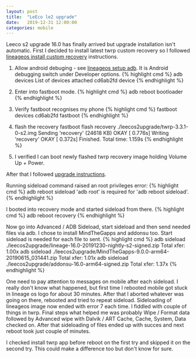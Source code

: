 ```yaml
---
layout: post
title:  "LeEco le2 upgrade"
date:   2019-12-31 12:00:00
categories: mobile
---
```


Leeco s2 upgrade 16.0 has finally arrived but upgrade installation isn't automatic. First I decided to install latest twrp custom recovery so I followed [lineageos install custom recovery][lineageos-installcustomrecovery] instructions.

1. Allow android debuging - see [lineageos setup adb][lineageos-setupadb]. It is Android debugging switch under Developer options.
{% highlight cmd %}
adb devices
List of devices attached
cd6ab2fd	device
{% endhighlight %}

2. Enter into fastboot mode.
{% highlight cmd %}
adb reboot bootloader
{% endhighlight %}

3. Verify fastboot recognises my phone
{% highlight cmd %}
fastboot devices
cd6ab2fd	fastboot
{% endhighlight %}

4. flash the recovery
fastboot flash recovery ./leecos2upgrade/twrp-3.3.1-0-s2.img
Sending 'recovery' (24618 KB)                      OKAY [  0.776s]
Writing 'recovery'                                 OKAY [  0.372s]
Finished. Total time: 1.159s
{% endhighlight %}

5. I verified I can boot newly flashed twrp recovery image holding Volume Up + Power.



After that I followed [upgrade instructions][lineageos-upgrade].

Running sideload command raised an root privileges error:
{% highlight cmd %}
adb reboot sideload
'adb root' is required for 'adb reboot sideload'.
{% endhighlight %}

I booted into recovery mode and started sideload from there.
{% highlight cmd %}
adb reboot recovery
{% endhighlight %}

Now go into Advanced / ADB Sideload, start sideload and then send needed files via adb. I chose to install MindTheGapps and addonsu too. Start sideload is needed for each file to sent.
{% highlight cmd %}
adb sideload ./leecos2upgrade/lineage-16.0-20191230-nightly-s2-signed.zip
Total xfer: 1.00x
adb sideload ./leecos2upgrade/MindTheGapps-9.0.0-arm64-20190615_031441.zip
Total xfer: 1.01x
adb sideload ./leecos2upgrade/addonsu-16.0-arm64-signed.zip
Total xfer: 1.37x
{% endhighlight %}

One need to pay attention to messages on mobile after each sideload. I really don't know what happened, but first time I rebooted mobile got stuck in lineage os logo for about 30 minutes. After that I aborted whatever was going on there, rebooted and tried to repeat sideload. Sideloading of lineageos image now ended with error 7 each time. I fiddled with couple of things in twrp. Final steps what helped me was probably Wipe / Format data followed by Advanced wipe with Dalvik / ART Cache, Cache, System, Data checked on. After that sideloading of files ended up with succes and next reboot took just couple of minutes.

I checked install twrp app before reboot on the first try and skipped it on the second try. This could make a difference too but don't know for sure.

[lineageos-upgrade]: https://wiki.lineageos.org/devices/s2/upgrade
[lineageos-install]: https://wiki.lineageos.org/devices/s2/install
[lineageos-setupadb]: https://wiki.lineageos.org/adb_fastboot_guide.html#setting-up-adb
[lineageos-installcustomrecovery]: https://wiki.lineageos.org/devices/s2/install#installing-a-custom-recovery-using-fastboot
